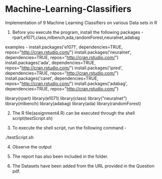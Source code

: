 # Machine-Learning-Classifiers
Implementation of 9 Machine Learning Classifiers on various Data sets in R
 
1. Before you execute the program, install the following packages -
rpart,e1071,class,mlbench,ada,randomForest,neuralnet,adabag

examples - 
install.packages('e1071', dependencies=TRUE, repos="http://cran.rstudio.com/")
install.packages('neuralnet', dependencies=TRUE, repos="http://cran.rstudio.com/")
install.packages('ada', dependencies=TRUE, repos="http://cran.rstudio.com/")
install.packages('ipred', dependencies=TRUE, repos="http://cran.rstudio.com/")
install.packages('caret', dependencies=TRUE, repos="http://cran.rstudio.com/")
install.packages('adabag', dependencies=TRUE, repos="http://cran.rstudio.com/")

library(rpart)
library(e1071)
library(class)
library("neuralnet")
library(mlbench)
library(adabag)
library(ada)
library(randomForest)

2. The R file(assignment4.R) can be executed through the shell script(testScript.sh)

3. To execute the shell script, run the following command -

./testScript.sh

4. Observe the output

5. The report has also been included in the folder.

6. The Datasets have been added from the URL provided in the Question pdf.
